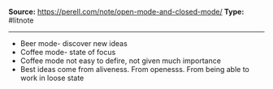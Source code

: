 ---
---
**Source:** https://perell.com/note/open-mode-and-closed-mode/
**Type:** #litnote 

----
- Beer mode- discover new ideas
- Coffee mode- state of focus
- Coffee mode not easy to defire, not given much importance
- Best ideas come from aliveness. From openesss. From being able to work in loose state